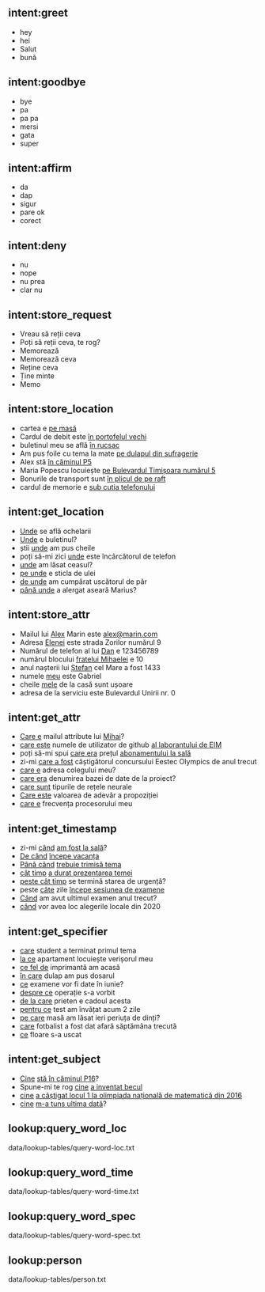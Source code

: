 ## intent:greet
- hey
- hei
- Salut
- bună

## intent:goodbye
- bye
- pa
- pa pa
- mersi
- gata
- super

## intent:affirm
- da
- dap
- sigur
- pare ok
- corect

## intent:deny
- nu
- nope
- nu prea
- clar nu

## intent:store_request
- Vreau să reții ceva
- Poți să reții ceva, te rog?
- Memorează
- Memorează ceva
- Reține ceva
- Ține minte
- Memo

## intent:store_location
- cartea e [pe masă](location)
- Cardul de debit este [în portofelul vechi](location)
- buletinul meu se află [în rucsac](location)
- Am pus foile cu tema la mate [pe dulapul din sufragerie](location)
- Alex stă [în căminul P5](location)
- Maria Popescu locuiește [pe Bulevardul Timișoara numărul 5](location)
- Bonurile de transport sunt [în plicul de pe raft](location)
- cardul de memorie e [sub cutia telefonului](location)

## intent:get_location
- [Unde](query_word_loc) se află ochelarii
- [Unde](query_word_loc) e buletinul?
- știi [unde](query_word_loc) am pus cheile
- poți să-mi zici [unde](query_word_loc) este încârcătorul de telefon
- [unde](query_word_loc) am lăsat ceasul?
- [pe unde](query_word_loc) e sticla de ulei
- [de unde](query_word_loc) am cumpărat uscătorul de păr
- [până unde](query_word_loc) a alergat aseară Marius?

## intent:store_attr
- Mailul lui [Alex](person) Marin este alex@marin.com
- Adresa [Elenei](owner) este strada Zorilor numărul 9
- Numărul de telefon al lui [Dan](person) e 123456789
- numărul blocului [fratelui Mihaelei](owner) e 10
- anul nașterii lui [Ștefan](person) cel Mare a fost 1433
- numele [meu](owner) este Gabriel
- cheile [mele](owner) de la casă sunt ușoare
- adresa de la serviciu este Bulevardul Unirii nr. 0

## intent:get_attr
- [Care e](query_word_spec) mailul attribute lui [Mihai](person)?
- [care este](query_word_spec) numele de utilizator de github [al laborantului de EIM](owner)
- poți să-mi spui [care era](query_word_spec) prețul [abonamentului la sală](owner)
- zi-mi [care a fost](query_word_spec) câștigătorul concursului Eestec Olympics de anul trecut
- [care e](query_word_spec) adresa colegului meu?
- [care era](query_word_spec) denumirea bazei de date de la proiect?
- [care sunt](query_word_spec) tipurile de rețele neurale
- [Care este](query_word_spec) valoarea de adevăr a propoziției
- [care e](query_word_spec) frecvența procesorului meu

## intent:get_timestamp
- zi-mi [când](query_word_time) [am fost la sală](action)?
- [De când](query_word_time) [începe vacanța](action)
- [Până când](query_word_time) [trebuie trimisă tema](action)
- [cât timp](query_word_time) [a durat prezentarea temei](action)
- [peste cât timp](query_word_time) se termină starea de urgență?
- peste [câte](query_word_time) zile [începe sesiunea de examene](action)
- [Când](query_word_time) am avut ultimul examen anul trecut?
- [când](query_word_time) vor avea loc alegerile locale din 2020

## intent:get_specifier
- [care](query_word_spec) student a terminat primul tema
- [la ce](query_word_spec) apartament locuiește verișorul meu
- [ce fel de](query_word_spec) imprimantă am acasă
- [în care](query_word_spec) dulap am pus dosarul
- [ce](query_word_spec) examene vor fi date în iunie?
- [despre ce](query_word_spec) operație s-a vorbit
- [de la care](query_word_spec) prieten e cadoul acesta
- [pentru ce](query_word_spec) test am învățat acum 2 zile
- [pe care](query_word_spec) masă am lăsat ieri periuța de dinți?
- [care](query_word_spec) fotbalist a fost dat afară săptămâna trecută
- [ce](query_word_spec) floare s-a uscat

## intent:get_subject
- [Cine](query_word_subj) [stă în căminul P16](action)?
- Spune-mi te rog [cine](query_word_subj) [a inventat becul](action)
- [cine](query_word_subj) [a câștigat locul 1 la olimpiada națională de matematică din 2016](action)
- [cine](query_word_subj) [m-a tuns ultima dată](action)?

  
## lookup:query_word_loc
  data/lookup-tables/query-word-loc.txt
  
## lookup:query_word_time
  data/lookup-tables/query-word-time.txt
  
## lookup:query_word_spec
  data/lookup-tables/query-word-spec.txt

## lookup:person
  data/lookup-tables/person.txt